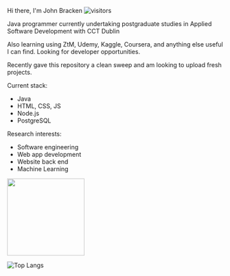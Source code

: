 Hi there, I'm John Bracken
![visitors](https://visitor-badge.glitch.me/badge?page_id=page.id)

Java programmer currently undertaking postgraduate studies in Applied Software Development with CCT Dublin 

Also learning using ZtM, Udemy, Kaggle, Coursera, and anything else useful I can find. Looking for developer opportunities.

Recently gave this repository a clean sweep and am looking to upload fresh projects.

Current stack: 
- Java
- HTML, CSS, JS 
- Node.js 
- PostgreSQL

Research interests:
- Software engineering
- Web app development
- Website back end
- Machine Learning

<img height="180em" src="https://github-readme-stats.vercel.app/api?username=Strawhorse&show_icons=true&hide_border=true&&count_private=true&include_all_commits=true" />

![Top Langs](https://github-readme-stats.vercel.app/api/top-langs/?username=Strawhorse&theme=tokyonight)

